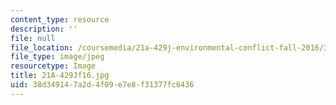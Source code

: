 ```yaml
---
content_type: resource
description: ''
file: null
file_location: /coursemedia/21a-429j-environmental-conflict-fall-2016/38d349147a2d4f09e7e8f31377fc6436_21A-429Jf16.jpg
file_type: image/jpeg
resourcetype: Image
title: 21A-429Jf16.jpg
uid: 38d34914-7a2d-4f09-e7e8-f31377fc6436
---
```

